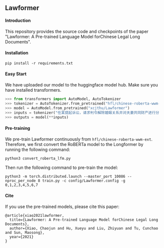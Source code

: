 ## Lawformer

#### Introduction
This repository provides the source code and checkpoints of the paper "Lawformer: A Pre-trained Language Model forChinese Legal Long Documents". 

#### Installation
```
pip install -r requirements.txt
```

#### Easy Start
We have uploaded our model to the huggingface model hub. Make sure you have installed transformers.
```python
>>> from transformers import AutoModel, AutoTokenizer
>>> tokenizer = AutoTokenizer.from_pretrained("hfl/chinese-roberta-wwm-ext")
>>> model = AutoModel.from_pretrained("xcjthu/Lawformer")
>>> inputs = tokenizer("任某提起诉讼，请求判令解除婚姻关系并对夫妻共同财产进行分割。", return_tensors="pt")
>>> outputs = model(**inputs)
```

#### Pre-training
We pre-train Lawformer continuously from `hfl/chinese-roberta-wwm-ext`. Therefore, we first convert the RoBERTa model to the Longformer by running the following command:
```
python3 convert_roberta_lfm.py
```
Then run the following command to pre-train the model:
```
python3 -m torch.distributed.launch --master_port 10086 --nproc_per_node 8 train.py -c config/Lawformer.config -g 0,1,2,3,4,5,6,7
```

#### Cite
If you use the pre-trained models, please cite this paper:
```
@article{xiao2021lawformer,
  title={Lawformer: A Pre-trained Language Model forChinese Legal Long Documents},
  author={Xiao, Chaojun and Hu, Xueyu and Liu, Zhiyuan and Tu, Cunchao and Sun, Maosong},
  year={2021}
}
```

